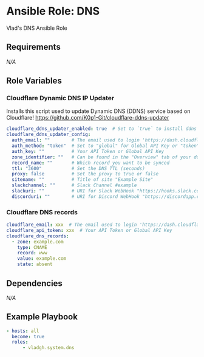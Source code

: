 # Ansible Role: DNS

Vlad's DNS Ansible Role

## Requirements

*_N/A_*

## Role Variables

### Cloudflare Dynamic DNS IP Updater

Installs this script  used to update Dynamic DNS (DDNS) service based on Cloudflare!
<https://github.com/K0p1-Git/cloudflare-ddns-updater>

```yml
cloudflare_ddns_updater_enabled: true  # Set to `true` to install ddns updater script
cloudflare_ddns_updater_config:
  auth_email: ""        # The email used to login 'https://dash.cloudflare.com'
  auth_method: "token"  # Set to "global" for Global API Key or "token" for Scoped API Token
  auth_key: ""          # Your API Token or Global API Key
  zone_identifier: ""   # Can be found in the "Overview" tab of your domain
  record_name: ""       # Which record you want to be synced
  ttl: "3600"           # Set the DNS TTL (seconds)
  proxy: false          # Set the proxy to true or false
  sitename: ""          # Title of site "Example Site"
  slackchannel: ""      # Slack Channel #example
  slackuri: ""          # URI for Slack WebHook "https://hooks.slack.com/services/xxxxx"
  discorduri: ""        # URI for Discord WebHook "https://discordapp.com/api/webhooks/xxxxx"
```

### Cloudflare DNS records

```yml
cloudflare_email: xxx  # The email used to login 'https://dash.cloudflare.com'
cloudflare_api_token: xxx  # Your API Token or Global API Key
cloudflare_dns_records:
  - zone: example.com
    type: CNAME
    record: www
    value: example.com
    state: absent
```

## Dependencies

*_N/A_*

## Example Playbook

```yaml
- hosts: all
  become: true
  roles:
      - vladgh.system.dns
```
